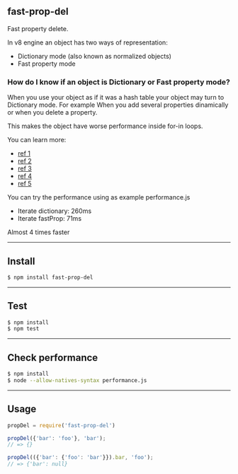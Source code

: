 ## fast-prop-del

Fast property delete.

In v8 engine an object has two ways of representation:
+ Dictionary mode (also known as normalized objects)
+ Fast property mode

### How do I know if an object is Dictionary or Fast property mode?

When you use your object as if it was a hash table your object may turn to Dictionary mode. For example When you add several properties dinamically or when you delete a property.

This makes the object have worse performance inside for-in loops.

You can learn more:
+ [ref 1](https://stackoverflow.com/questions/24987896/how-does-bluebirds-util-tofastproperties-function-make-an-objects-properties/24989927#24989927)
+ [ref 2](https://github.com/petkaantonov/bluebird/wiki/Optimization-killers#52-the-object-being-iterated-is-not-a-simple-enumerable)
+ [ref 3](http://stackoverflow.com/questions/23455678/pros-and-cons-of-dictionary-mode)
+ [ref 4](http://s3.mrale.ph/nodecamp.eu/#1)
+ [ref 5](http://s3.mrale.ph/jsconf2012.pdf)

You can try the performance using as example performance.js

+ Iterate dictionary: 260ms
+ Iterate fastProp: 71ms

Almost 4 times faster

---

## Install

```bash
$ npm install fast-prop-del
```
---

## Test

```bash
$ npm install
$ npm test
```
---

## Check performance

```bash
$ npm install
$ node --allow-natives-syntax performance.js
```
---

## Usage

```js
propDel = require('fast-prop-del')

propDel({'bar': 'foo'}, 'bar');
// => {}

propDel(({'bar': {'foo': 'bar'}}).bar, 'foo');
// => {'bar': null}
